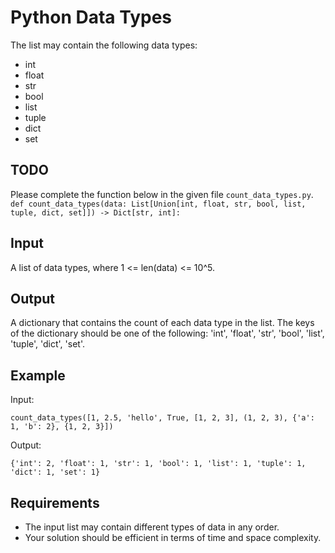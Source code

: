 # Python Data Types 

The list may contain the following data types:

- int
- float
- str
- bool
- list
- tuple
- dict
- set

## TODO
Please complete the function below in the given file `count_data_types.py`. 
`def count_data_types(data: List[Union[int, float, str, bool, list, tuple, dict, set]]) -> Dict[str, int]:`

## Input
A list of data types, where 1 <= len(data) <= 10^5.
## Output
A dictionary that contains the count of each data type in the list. The keys of the dictionary should be one of the following: 'int', 'float', 'str', 'bool', 'list', 'tuple', 'dict', 'set'.
## Example
Input:
```
count_data_types([1, 2.5, 'hello', True, [1, 2, 3], (1, 2, 3), {'a': 1, 'b': 2}, {1, 2, 3}])
```
Output:
```
{'int': 2, 'float': 1, 'str': 1, 'bool': 1, 'list': 1, 'tuple': 1, 'dict': 1, 'set': 1}
```
## Requirements
- The input list may contain different types of data in any order.
- Your solution should be efficient in terms of time and space complexity.